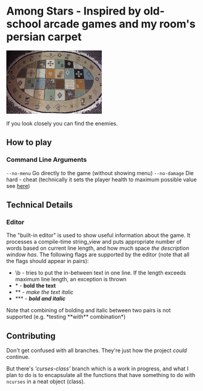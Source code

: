 # Among Stars - Inspired by old-school arcade games and my room's persian carpet

<img src="docs/carpet.jpg" width=50% height=50% alt="carpet">

If you look closely you can find the enemies.

## How to play

### Command Line Arguments

`--no-menu` Go directly to the game (without showing menu)
`--no-damage`   Die hard - cheat (technically it sets the player health to maximum possible value see [here](https://en.cppreference.com/w/cpp/types/numeric_limits/max))

## Technical Details

### Editor

The "built-in editor" is used to show useful information about the game. It processes a compile-time string_view and puts appropriate number of words based on current line length, and how much space *the description window has*. The following flags are supported by the editor (note that all the flags should appear in pairs):

* \b - tries to put the in-between text in one line. If the length exceeds maximum line length, an exception is thrown
* \* - **bold the text**
* \*\* - *make the text italic*
* \*\*\* - ***bold and italic***

Note that combining of bolding and italic between two pairs is not supported (e.g. \*testing \*\*with\*\* combination\*)

## Contributing

Don't get confused with all branches. They're just how the project *could* continue.

But there's *'curses-class'* branch which is a work in progress, and what I plan to do is to encapsulate all the functions that have something to do with `ncurses` in a neat object (class).
